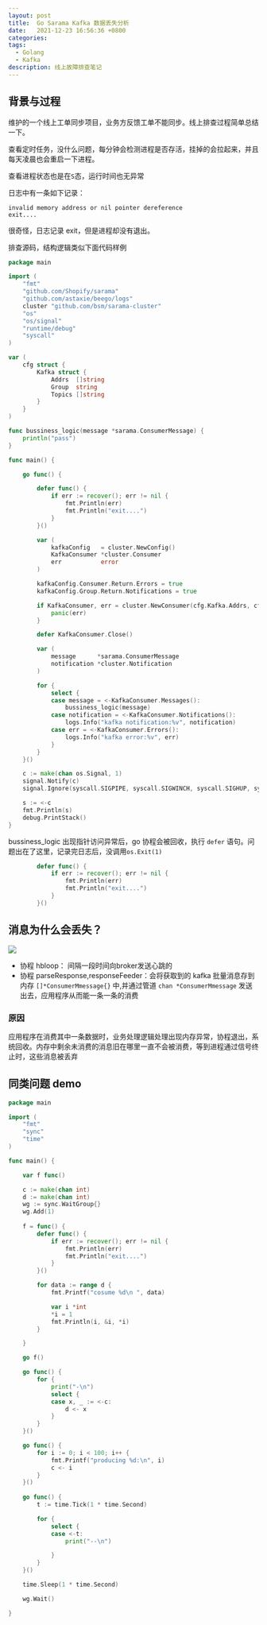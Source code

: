 ```yaml
---
layout: post
title:  Go Sarama Kafka 数据丢失分析
date:   2021-12-23 16:56:36 +0800
categories:
tags:
  - Golang
  - Kafka
description: 线上故障排查笔记
---
```


## 背景与过程 ##

维护的一个线上工单同步项目，业务方反馈工单不能同步。线上排查过程简单总结一下。

查看定时任务，没什么问题，每分钟会检测进程是否存活，挂掉的会拉起来，并且每天凌晨也会重启一下进程。

查看进程状态也是在`S`态，运行时间也无异常

日志中有一条如下记录：

```text
invalid memory address or nil pointer dereference
exit....
```
很奇怪，日志记录 exit，但是进程却没有退出。

排查源码，结构逻辑类似下面代码样例

```go
package main

import (
	"fmt"
	"github.com/Shopify/sarama"
	"github.com/astaxie/beego/logs"
	cluster "github.com/bsm/sarama-cluster"
	"os"
	"os/signal"
	"runtime/debug"
	"syscall"
)

var (
	cfg struct {
		Kafka struct {
			Addrs  []string
			Group  string
			Topics []string
		}
	}
)

func bussiness_logic(message *sarama.ConsumerMessage) {
	println("pass")
}

func main() {

	go func() {

		defer func() {
			if err := recover(); err != nil {
				fmt.Println(err)
				fmt.Println("exit....")
			}
		}()

		var (
			kafkaConfig   = cluster.NewConfig()
			KafkaConsumer *cluster.Consumer
			err           error
		)

		kafkaConfig.Consumer.Return.Errors = true
		kafkaConfig.Group.Return.Notifications = true

		if KafkaConsumer, err = cluster.NewConsumer(cfg.Kafka.Addrs, cfg.Kafka.Group, cfg.Kafka.Topics, kafkaConfig); err != nil {
			panic(err)
		}

		defer KafkaConsumer.Close()

		var (
			message      *sarama.ConsumerMessage
			notification *cluster.Notification
		)

		for {
			select {
			case message = <-KafkaConsumer.Messages():
				bussiness_logic(message)
			case notification = <-KafkaConsumer.Notifications():
				logs.Info("kafka notification:%v", notification)
			case err = <-KafkaConsumer.Errors():
				logs.Info("kafka error:%v", err)
			}
		}
	}()

	c := make(chan os.Signal, 1)
	signal.Notify(c)
	signal.Ignore(syscall.SIGPIPE, syscall.SIGWINCH, syscall.SIGHUP, syscall.SIGURG)

	s := <-c
	fmt.Println(s)
	debug.PrintStack()
}

```


bussiness_logic 出现指针访问异常后，go 协程会被回收，执行 `defer` 语句。问题出在了这里，记录完日志后，没调用`os.Exit(1)`


```go
        defer func() {
			if err := recover(); err != nil {
				fmt.Println(err)
				fmt.Println("exit....")
			}
		}()
```

## 消息为什么会丢失？ ##


![](/assets/go-sarama.consumer-3.png)

- 协程 hbloop： 间隔一段时间向broker发送心跳的
- 协程 parseResponse,responseFeeder：会将获取到的 kafka 批量消息存到内存 `[]*ConsumerMmessage{}` 中,并通过管道 `chan *ConsumerMmessage` 发送出去，应用程序从而能一条一条的消费

### 原因 ###

应用程序在消费其中一条数据时，业务处理逻辑处理出现内存异常，协程退出，系统回收。内存中剩余未消费的消息旧在哪里一直不会被消费，等到进程通过信号终止时，这些消息被丢弃


## 同类问题 demo ##

```go
package main

import (
	"fmt"
	"sync"
	"time"
)

func main() {

	var f func()

	c := make(chan int)
	d := make(chan int)
	wg := sync.WaitGroup{}
	wg.Add(1)
    
	f = func() {
		defer func() {
			if err := recover(); err != nil {
				fmt.Println(err)
				fmt.Println("exit....")
			}
		}()

		for data := range d {
			fmt.Printf("cosume %d\n ", data)

			var i *int
			*i = 1
			fmt.Println(i, &i, *i)
		}

	}

	go f()

	go func() {
		for {
			print("-\n")
			select {
			case x, _ := <-c:
				d <- x
			}
		}
	}()

	go func() {
		for i := 0; i < 100; i++ {
			fmt.Printf("producing %d:\n", i)
			c <- i
		}
	}()
    
    go func() {
		t := time.Tick(1 * time.Second)

		for {
			select {
			case <-t:
				print("--\n")

			}
		}
	}()

	time.Sleep(1 * time.Second)

	wg.Wait()

}
```
